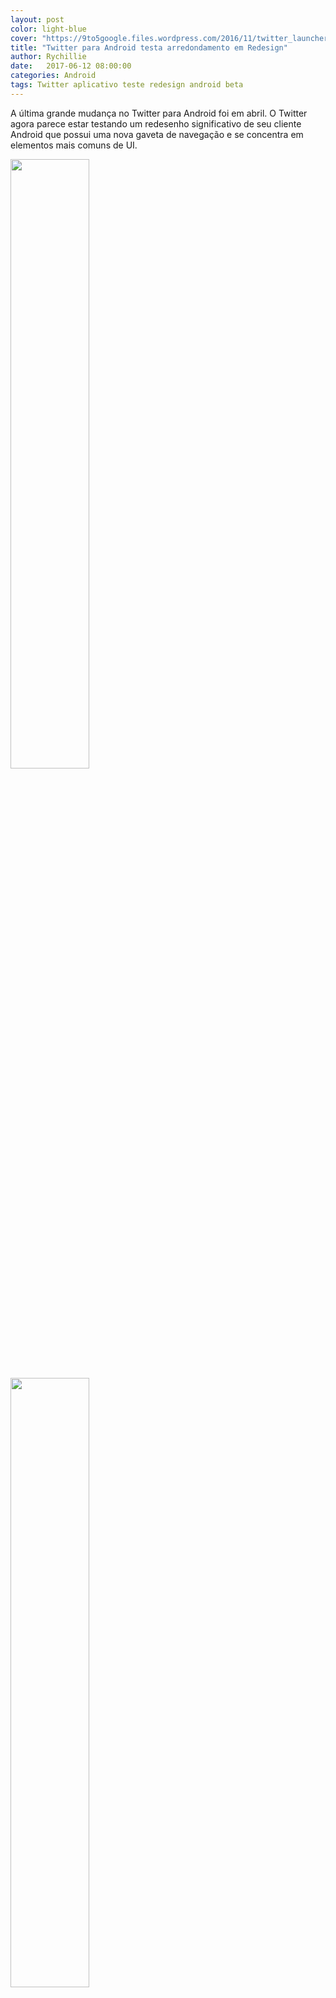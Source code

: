 ```yaml
---
layout: post
color: light-blue
cover: "https://9to5google.files.wordpress.com/2016/11/twitter_launcher_shortcuts_1.jpg?quality=82&strip=all&w=2000&h=803"
title: "Twitter para Android testa arredondamento em Redesign"
author: Rychillie
date:   2017-06-12 08:00:00
categories: Android
tags: Twitter aplicativo teste redesign android beta
---
```

<p>A última grande mudança no Twitter para Android foi em abril. O Twitter agora parece estar testando um redesenho significativo de seu cliente Android que possui uma nova gaveta de navegação e se concentra em elementos mais comuns de UI.</p>

<img src="https://9to5google.files.wordpress.com/2017/06/twitter-android-7-redesign-1.png" width="50%">
<img src="https://9to5google.files.wordpress.com/2017/06/twitter-android-7-redesign-2.png" width="50%">
<img src="https://9to5google.files.wordpress.com/2017/06/twitter-android-7-redesign-3.png" width="50%">
<img src="https://9to5google.files.wordpress.com/2017/06/twitter-android-7-redesign-4.png" width="50%">

<p>A maior mudança é como o Twitter aprimorou seu conjunto de ícones, incluindo RT, likes e DMs. Eles aparentam estar mais arredondados e menos acentuados, o de design tambem se estende até as imagens que parecem mais circulares.</p>

<img src="https://9to5google.files.wordpress.com/2017/06/twitter-android-7-redesign-5.png" width="50%">
<img src="https://9to5google.files.wordpress.com/2017/06/twitter-android-7-redesign-6.png" width="50%">
<img src="https://9to5google.files.wordpress.com/2017/06/twitter-android-7-redesign-7.png" width="50%">
<img src="https://9to5google.files.wordpress.com/2017/06/twitter-android-7-redesign-8.png" width="50%">
<img src="https://9to5google.files.wordpress.com/2017/06/twitter-android-7-redesign-9.png" width="50%">

<p>O redesign do Twitter é uma coisa muito solicitada, e que gera muito dinheiro para outros clientes como o "Fenix for Android" que em breve ter sua mais nova verção lançada, trazendo mais opção de customização para o feed.</p>

<img src="https://9to5google.files.wordpress.com/2017/06/twitter-android-7-redesign-10.png" width="50%">
<img src="https://9to5google.files.wordpress.com/2017/06/twitter-android-7-redesign-11.png" width="50%">
<img src="https://9to5google.files.wordpress.com/2017/06/twitter-android-7-redesign-12.png" width="50%">
<img src="https://9to5google.files.wordpress.com/2017/06/twitter-android-7-redesign-13.png" width="50%">

<p>Fonte: <a href="https://9to5google.com/2017/06/10/twitter-android-redesign-rounded-ui-ab-test/">9to5Google</a></p>

<script async src="//pagead2.googlesyndication.com/pagead/js/adsbygoogle.js"></script>
<!-- Final_texto_okgnow -->
<ins class="adsbygoogle"
     style="display:block"
     data-ad-client="ca-pub-7837358846130941"
     data-ad-slot="9265933715"
     data-ad-format="auto"></ins>
<script>
(adsbygoogle = window.adsbygoogle || []).push({});
</script>
